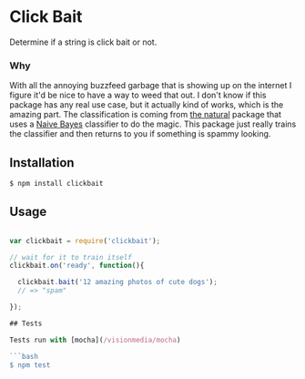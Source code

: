 # Click Bait

Determine if a string is click bait or not.

### Why

With all the annoying buzzfeed garbage that is showing up on the internet I figure it'd be nice to have a way to weed that out. I don't know if this package has any real use case, but it actually kind of works, which is the amazing part. The classification is coming from [the natural](https://github.com/NaturalNode/natural) package that uses a [Naive Bayes](http://en.wikipedia.org/wiki/Naive_Bayes_classifier) classifier to do the magic. This package just really trains the classifier and then returns to you if something is spammy looking.

## Installation

```bash
$ npm install clickbait
```

## Usage

```javascript

var clickbait = require('clickbait');

// wait for it to train itself
clickbait.on('ready', function(){

  clickbait.bait('12 amazing photos of cute dogs');
  // => "spam"

});

## Tests

Tests run with [mocha](/visionmedia/mocha)

```bash
$ npm test
```

